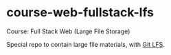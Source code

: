 # course-web-fullstack-lfs

Course: Full Stack Web (Large File Storage)

Special repo to contain large file materials, with [Git LFS](https://git-lfs.github.com).

